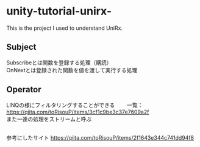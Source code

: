 # unity-tutorial-unirx-
This is the project I used to understand UniRx.   


## Subject
Subscribeとは関数を登録する処理（購読）  
OnNextとは登録された関数を値を渡して実行する処理  


## Operator
LINQの様にフィルタリングすることができる　　
一覧：https://qiita.com/toRisouP/items/3cf1c9be3c37e7609a2f  
また一連の処理をストリームと呼ぶ

##
参考にしたサイト
https://qiita.com/toRisouP/items/2f1643e344c741dd94f8

